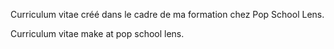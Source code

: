 Curriculum vitae créé dans le cadre de ma formation chez Pop School Lens.

Curriculum vitae make at pop school lens.
